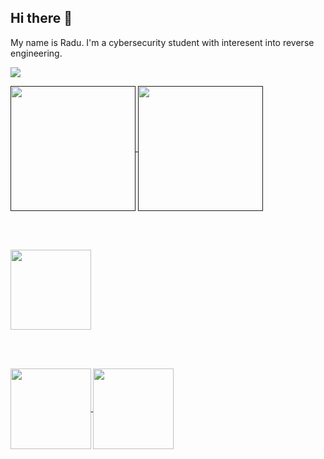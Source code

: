 ## Hi there 👋

My name is Radu. I'm a cybersecurity student with interesent into reverse engineering.

![](https://komarev.com/ghpvc/?username=ronutu&color=46915c)

<a href="">
  <img height=200 align="center" src="https://github-readme-stats.vercel.app/api?username=ronutu&show_icons=true&theme=dark&bg_color=00000000&rank_icon=percentile&include_all_commits=true&custom_title=Radu's%20Github%20Stats" />
</a>
<a href="">
  <img height=200 align="center" src="https://github-readme-stats-rho-ruddy-56.vercel.app/api/top-langs/?username=ronutu&theme=dark&bg_color=00000000&layout=compact&langs_count=8" />
</a>

<br><br>

<a href="https://github.com/ronutu/ctf-writeups">
  <img height=128.5 align="center" src="https://github-readme-stats.vercel.app/api/pin/?username=ronutu&repo=ctf-writeups&theme=dark&bg_color=00000000&show_owner=true" />
</a>

<br><br>

<a href="https://github.com/ronutu/fmi-unibuc-licenta">
  <img height=128.5 align="center" src="https://github-readme-stats.vercel.app/api/pin/?username=ronutu&repo=fmi-unibuc-licenta&theme=dark&bg_color=00000000&show_owner=true" />
</a>
<a href="https://github.com/ronutu/fmi-unibuc-master">
  <img height=128.5 align="center" src="https://github-readme-stats.vercel.app/api/pin/?username=ronutu&repo=fmi-unibuc-master&theme=dark&bg_color=00000000&show_owner=true" />
</a>
